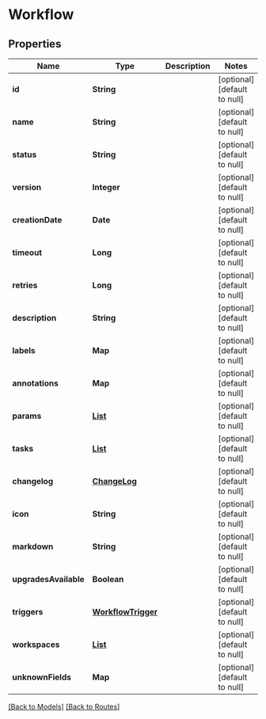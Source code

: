 # Workflow
## Properties

| Name | Type | Description | Notes |
|------------ | ------------- | ------------- | -------------|
| **id** | **String** |  | [optional] [default to null] |
| **name** | **String** |  | [optional] [default to null] |
| **status** | **String** |  | [optional] [default to null] |
| **version** | **Integer** |  | [optional] [default to null] |
| **creationDate** | **Date** |  | [optional] [default to null] |
| **timeout** | **Long** |  | [optional] [default to null] |
| **retries** | **Long** |  | [optional] [default to null] |
| **description** | **String** |  | [optional] [default to null] |
| **labels** | **Map** |  | [optional] [default to null] |
| **annotations** | **Map** |  | [optional] [default to null] |
| **params** | [**List**](AbstractParam.md) |  | [optional] [default to null] |
| **tasks** | [**List**](WorkflowTask.md) |  | [optional] [default to null] |
| **changelog** | [**ChangeLog**](ChangeLog.md) |  | [optional] [default to null] |
| **icon** | **String** |  | [optional] [default to null] |
| **markdown** | **String** |  | [optional] [default to null] |
| **upgradesAvailable** | **Boolean** |  | [optional] [default to null] |
| **triggers** | [**WorkflowTrigger**](WorkflowTrigger.md) |  | [optional] [default to null] |
| **workspaces** | [**List**](WorkflowWorkspace.md) |  | [optional] [default to null] |
| **unknownFields** | **Map** |  | [optional] [default to null] |

[[Back to Models]](../overview#models) [[Back to Routes]](../overview#routes)

